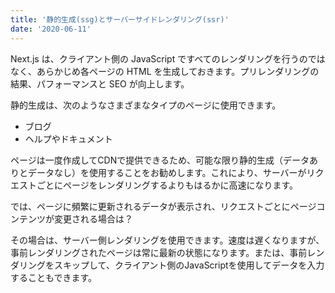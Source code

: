 ```yaml
---
title: '静的生成(ssg)とサーバーサイドレンダリング(ssr)'
date: '2020-06-11'
---
```


Next.js は、クライアント側の JavaScript ですべてのレンダリングを行うのではなく、あらかじめ各ページの HTML を生成しておきます。プリレンダリングの結果、パフォーマンスと SEO が向上します。

静的生成は、次のようなさまざまなタイプのページに使用できます。

- ブログ
- ヘルプやドキュメント

ページは一度作成してCDNで提供できるため、可能な限り静的生成（データありとデータなし）を使用することをお勧めします。これにより、サーバーがリクエストごとにページをレンダリングするよりもはるかに高速になります。

では、ページに頻繁に更新されるデータが表示され、リクエストごとにページコンテンツが変更される場合は？

その場合は、サーバー側レンダリングを使用できます。速度は遅くなりますが、事前レンダリングされたページは常に最新の状態になります。または、事前レンダリングをスキップして、クライアント側のJavaScriptを使用してデータを入力することもできます。